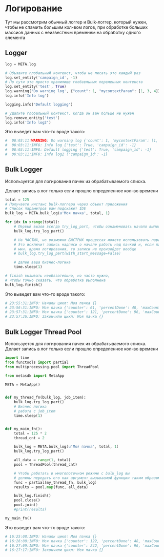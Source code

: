 # Логирование

Тут мы рассмотрим обычный логгер и Bulk-логгер, который нужен, чтобы не спамить большим кол-вом логов, при обработке больших массиов данных с неизвестным временем на обработку одного элемента

## Logger

```python
log = META.log

# Объявите глобальный контекст, чтобы не писать это каждый раз
log.set_entity('campaign_id', -1)
# По сути это просто хранилище глобавльных переменных контекста
log.set_entity('test', True)
log.warning('Do warning log', {"count": 1, "mycontextParam": [1, 3, 4]})
log.info('Info log')

logging.info('Default logging')

# удалите глобальный контекст, когда он вам больше не нужен
log.remove_entity('test')
log.info('Info log2')
```

Это выведет вам что-то вроде такого:

```python
#  00:03:11:WARNING: Do warning log {'count': 1, 'mycontextParam': [1, 3, 4], 'test': True, 'campaign_id': -1}
#  00:03:11:INFO: Info log {'test': True, 'campaign_id': -1}
#  00:03:11:INFO: Default logging {'test': True, 'campaign_id': -1}
#  00:03:11:INFO: Info log2 {'campaign_id': -1}
```


## Bulk Logger

Используется для логирования пачек из обрабатываемого списка.

Делает запись в лог только если прошло определенное кол-во времени

```python
total = 125
# Получаете инстанс bulk-логгера через объект приложения
# Список параметров вам подскажет IDE
bulk_log = META.bulk_log(u'Моя пачка', total, 1)

for idx in xrange(total):
    # Первый вызов всегда try_log_part, чтобы ознаменовать начало выполнения цикла
    bulk_log.try_log_part()

    # На ЧАСТЫХ, но возможно БЫСТРЫХ процессах можете использовать параметр with_start_message=False
    # Это исключит запись надписи о начале работы над пачкой и, если пачка сделается до
    # мин. время логирования, то записи не произойдет вообще
    # bulk_log.try_log_part(with_start_message=False)

    # далее ваша бизнес-логика
    time.sleep(1)

# finish вызывать необязательно, но часто нужно,
# чтобы точно сказать, что обработка выполнена
bulk_log.finish()
```

Это выведет вам что-то вроде такого:

```python
# 23:55:31:INFO: Начали цикл: Моя пачка {}
# 23:56:31:INFO: Моя пачка {'counter': 61, 'percentDone': 48, 'maxCount': 125}
# 23:57:31:INFO: Моя пачка {'counter': 121, 'percentDone': 96, 'maxCount': 125}
# 23:57:36:INFO: Закончили цикл: Моя пачка {}
```


## Bulk Logger Thread Pool

Используется для логирования пачек из обрабатываемого списка.
Делает запись в лог только если прошло определенное кол-во времени

```python
import time
from functools import partial
from multiprocessing.pool import ThreadPool

from metasdk import MetaApp

META = MetaApp()


def my_thread_fn(bulk_log, job_item):
    bulk_log.try_log_part()
    # Бизнес логика
    # работа с job_item
    time.sleep(1)


def my_main_fn():
    total = 125 * 2
    thread_cnt = 2

    bulk_log = META.bulk_log(u'Моя пачка', total, 1)
    bulk_log.try_log_part()

    all_data = range(1, total)
    pool = ThreadPool(thread_cnt)

    # Чтобы работать в многопоточном режиме с bulk_log вы
    # должны передать его как аргумент вызываемой функции таким образом
    func = partial(my_thread_fn, bulk_log)
    results = pool.map(func, all_data)

    bulk_log.finish()
    pool.close()
    pool.join()
    #print(results)

my_main_fn()
```


Это выведет вам что-то вроде такого:

```python
# 16:25:08:INFO: Начали цикл: Моя пачка {}
# 16:26:08:INFO: Моя пачка {'counter': 122, 'percentDone': 48, 'maxCount': 250}
# 16:27:09:INFO: Моя пачка {'counter': 242, 'percentDone': 96, 'maxCount': 250}
# 16:27:17:INFO: Закончили цикл: Моя пачка {}
```


